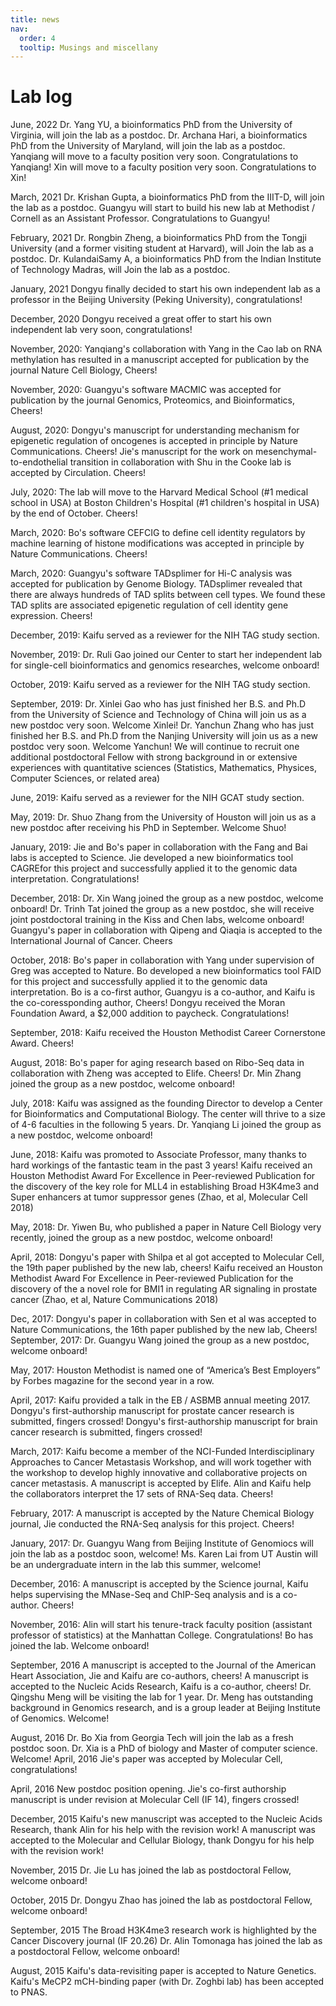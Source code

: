 ```yaml
---
title: news
nav:
  order: 4
  tooltip: Musings and miscellany
---
```


# <i class="fas fa-feather-alt"></i> Lab log
June, 2022
Dr. Yang YU, a bioinformatics PhD from the University of Virginia, will join the lab as a postdoc.
Dr. Archana Hari, a bioinformatics PhD from the University of Maryland, will join the lab as a postdoc.
Yanqiang will move to a faculty position very soon. Congratulations to Yanqiang!
Xin will move to a faculty position very soon. Congratulations to Xin!

March, 2021
Dr. Krishan Gupta, a bioinformatics PhD from the IIIT-D, will join the lab as a postdoc.
Guangyu will start to build his new lab at Methodist / Cornell as an Assistant Professor. Congratulations to Guangyu!

February, 2021
Dr. Rongbin Zheng, a bioinformatics PhD from the Tongji University (and a former visiting student at Harvard), will Join the lab as a postdoc.
Dr. KulandaiSamy A, a bioinformatics PhD from the Indian Institute of Technology Madras, will Join the lab as a postdoc.

January, 2021
Dongyu finally decided to start his own independent lab as a professor in the Beijing University (Peking University), congratulations!

December, 2020
Dongyu received a great offer to start his own independent lab very soon, congratulations!

November, 2020:
Yanqiang's collaboration with Yang in the Cao lab on RNA methylation has resulted in a manuscript accepted for publication by the journal Nature Cell Biology, Cheers!

November, 2020:
Guangyu's software MACMIC was accepted for publication by the journal Genomics, Proteomics, and Bioinformatics, Cheers!

August, 2020:
Dongyu's manuscript for understanding mechanism for epigenetic regulation of oncogenes is accepted in principle by Nature Communications. Cheers!
Jie's manuscript for the work on mesenchymal-to-endothelial transition in collaboration with Shu in the Cooke lab is accepted by Circulation. Cheers!

July, 2020:
The lab will move to the Harvard Medical School (#1 medical school in USA) at Boston Children's Hospital (#1 children's hospital in USA) by the end of October. Cheers!

March, 2020:
Bo's software CEFCIG to define cell identity regulators by machine learning of histone modifications was accepted in principle by Nature Communications. Cheers!

March, 2020:
Guangyu's software TADsplimer for Hi-C analysis was accepted for publication by Genome Biology. TADsplimer revealed that there are always hundreds of TAD splits between cell types. We found these TAD splits are associated epigenetic regulation of cell identity gene expression. Cheers!

December, 2019:
Kaifu served as a reviewer for the NIH TAG study section.

November, 2019:
Dr. Ruli Gao joined our Center to start her independent lab for single-cell bioinformatics and genomics researches, welcome onboard!

October, 2019:
Kaifu served as a reviewer for the NIH TAG study section.

September, 2019:
Dr. Xinlei Gao who has just finished her B.S. and Ph.D from the University of Science and Technology of China will join us as a new postdoc very soon. Welcome Xinlei!
Dr. Yanchun Zhang who has just finished her B.S. and Ph.D from the Nanjing University will join us as a new postdoc very soon. Welcome Yanchun!
We will continue to recruit one additional postdoctoral Fellow with strong background in or extensive experiences with quantitative sciences (Statistics, Mathematics, Physices, Computer Sciences, or related area)

June, 2019:
Kaifu served as a reviewer for the NIH GCAT study section.

May, 2019:
Dr. Shuo Zhang from the University of Houston will join us as a new postdoc after receiving his PhD in September. Welcome Shuo!

January, 2019:
Jie and Bo's paper in collaboration with the Fang and Bai labs is accepted to Science. Jie developed a new bioinformatics tool CAGREfor this project and successfully applied it to the genomic data interpretation. Congratulations!

December, 2018:
Dr. Xin Wang joined the group as a new postdoc, welcome onboard!
Dr. Trinh Tat joined the group as a new postdoc, she will receive joint postdoctoral training in the Kiss and Chen labs, welcome onboard!
Guangyu's paper in collaboration with Qipeng and Qiaqia is accepted to the International Journal of Cancer. Cheers

October, 2018:
Bo's paper in collaboration with Yang under supervision of Greg was accepted to Nature. Bo developed a new bioinformatics tool FAID for this project and successfully applied it to the genomic data interpretation. Bo is a co-first author, Guangyu is a co-author, and Kaifu is the co-coressponding author, Cheers!
Dongyu received the Moran Foundation Award, a $2,000 addition to paycheck. Congratulations!

September, 2018:
Kaifu received the Houston Methodist Career Cornerstone Award. Cheers!

August, 2018:
Bo's paper for aging research based on Ribo-Seq data in collaboration with Zheng was accepted to Elife. Cheers!
Dr. Min Zhang joined the group as a new postdoc, welcome onboard!

July, 2018:
Kaifu was assigned as the founding Director to develop a Center for Bioinformatics and Computational Biology. The center will thrive to a size of 4-6 faculties in the following 5 years.
Dr. Yanqiang Li joined the group as a new postdoc, welcome onboard!

June, 2018:
Kaifu was promoted to Associate Professor, many thanks to hard workings of the fantastic team in the past 3 years!
Kaifu received an Houston Methodist Award For Excellence in Peer-reviewed Publication for the discovery of the key role for MLL4 in establishing Broad H3K4me3 and Super enhancers at tumor suppressor genes (Zhao, et al, Molecular Cell 2018)

May, 2018:
Dr. Yiwen Bu, who published a paper in Nature Cell Biology very recently, joined the group as a new postdoc, welcome onboard!

April, 2018:
Dongyu's paper with Shilpa et al got accepted to Molecular Cell, the 19th paper published by the new lab, cheers!
Kaifu received an Houston Methodist Award For Excellence in Peer-reviewed Publication for the discovery of the a novel role for BMI1 in regulating AR signaling in prostate cancer (Zhao, et al, Nature Communications 2018)

Dec, 2017:
Dongyu's paper in collaboration with Sen et al was accepted to Nature Communications, the 16th paper published by the new lab, Cheers!
September, 2017:
Dr. Guangyu Wang joined the group as a new postdoc, welcome onboard!

May, 2017:
Houston Methodist is named one of “America’s Best Employers” by Forbes magazine for the second year in a row.

April, 2017:
Kaifu provided a talk in the EB / ASBMB annual meeting 2017.
Dongyu's first-authorship manuscript for prostate cancer research is submitted, fingers crossed!
Dongyu's first-authorship manuscript for brain cancer research is submitted, fingers crossed!

March, 2017:
Kaifu become a member of the NCI-Funded Interdisciplinary Approaches to Cancer Metastasis Workshop, and will work together with the workshop to develop highly innovative and collaborative projects on cancer metastasis.
A manuscript is accepted by Elife. Alin and Kaifu help the collaborators interpret the 17 sets of RNA-Seq data. Cheers!

February, 2017:
A manuscript is accepted by the Nature Chemical Biology journal, Jie conducted the RNA-Seq analysis for this project. Cheers!

January, 2017:
Dr. Guangyu Wang from Beijing Institute of Genomiocs will join the lab as a postdoc soon, welcome!
Ms. Karen Lai from UT Austin will be an undergraduate intern in the lab this summer, welcome!

December, 2016:
A manuscript is accepted by the Science journal, Kaifu helps supervising the MNase-Seq and ChIP-Seq analysis and is a co-author. Cheers!

November, 2016:
Alin will start his tenure-track faculty position (assistant professor of statistics) at the Manhattan College. Congratulations!
Bo has joined the lab. Welcome onboard!

September, 2016
A manuscript is accepted to the Journal of the American Heart Association, Jie and Kaifu are co-authors, cheers!
A manuscript is accepted to the Nucleic Acids Research, Kaifu is a co-author, cheers!
Dr. Qingshu Meng will be visiting the lab for 1 year. Dr. Meng has outstanding background in Genomics research, and is a group leader at Beijing Institute of Genomics. Welcome!

August, 2016
Dr. Bo Xia from Georgia Tech will join the lab as a fresh postdoc soon. Dr. Xia is a PhD of biology and Master of computer science. Welcome!
April, 2016
Jie's paper was accepted by Molecular Cell, congratulations!

April, 2016
New postdoc position opening.
Jie's co-first authorship manuscript is under revision at Molecular Cell (IF 14), fingers crossed!

December, 2015
Kaifu's new manuscript was accepted to the Nucleic Acids Research, thank Alin for his help with the revision work!
A manuscript was accepted to the Molecular and Cellular Biology, thank Dongyu for his help with the revision work!

November, 2015
Dr. Jie Lu has joined the lab as postdoctoral Fellow, welcome onboard!

October, 2015
Dr. Dongyu Zhao has joined the lab as postdoctoral Fellow, welcome onboard!

September, 2015
The Broad H3K4me3 research work is highlighted by the Cancer Discovery journal (IF 20.26)
Dr. Alin Tomonaga has joined the lab as a postdoctoral Fellow, welcome onboard!

August, 2015
Kaifu's data-revisiting paper is accepted to Nature Genetics.
Kaifu's MeCP2 mCH-binding paper (with Dr. Zoghbi lab) has been accepted to PNAS.

